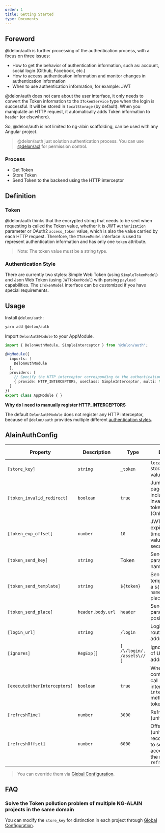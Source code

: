 ```yaml
---
order: 1
title: Getting Started
type: Documents
---
```


## Foreword

@delon/auth is further processing of the authentication process, with a focus on three issues:

+ How to get the behavior of authentication information, such as: account, social login (Github, Facebook, etc.)
+ How to access authentication information and monitor changes in authentication information
+ When to use authentication information, for example: JWT

@delon/auth does not care about the user interface, it only needs to convert the Token information to the `ITokenService` type when the login is successful. It will be stored in `localStorage` (by default). When you manipulate an HTTP request, it automatically adds Token information to `header` (or elsewhere).

So, @delon/auth is not limited to ng-alain scaffolding, can be used with any Angular project.

> @delon/auth just solution authentication process. You can use [@delon/acl](/acl) for permission control.

### Process

- Get Token
- Store Token
- Send Token to the backend using the HTTP interceptor

## Definition

### Token

@delon/auth thinks that the encrypted string that needs to be sent when requesting is called the Token value, whether it is JWT `Authorization` parameter or OAuth2 `access_token` value, which is also the value carried by each HTTP request. Therefore, the `ITokenModel` interface is used to represent authentication information and has only one `token` attribute.

> Note: The token value must be a string type.

### Authentication Style

There are currently two styles: Simple Web Token (using `SimpleTokenModel`) and Json Web Token (using `JWTTokenModel`) with parsing `payload` capabilities. The `ITokenModel` interface can be customized if you have special requirements.

## Usage

Install `@delon/auth`:

```bash
yarn add @delon/auth
```

Import `DelonAuthModule` to your AppModule.

```typescript
import { DelonAuthModule, SimpleInterceptor } from '@delon/auth';

@NgModule({
  imports: [
    DelonAuthModule
  ],
  providers: [
    // Specify the HTTP interceptor corresponding to the authentication style
    { provide: HTTP_INTERCEPTORS, useClass: SimpleInterceptor, multi: true}
  ]
})
export class AppModule { }
```

**Why do I need to manually register HTTP_INTERCEPTORS**

The default `DelonAuthModule` does not register any HTTP interceptor, because of `@delon/auth` provides multiple different [authentication styles](/auth/getting-started#AuthenticationStyle).

## AlainAuthConfig

| Property | Description | Type | Default | Global Config |
|----------|-------------|------|---------|---------------|
| `[store_key]` | `string` | `_token` | `localStorage` storage KEY value | ✅ |
| `[token_invalid_redirect]` | `boolean` | `true` | Jump to login page if invalid, includs: invalid token, token expired (Only: JWT) | ✅ |
| `[token_exp_offset]` | `number` | `10` | JWT token expiration time offset value (unit: second) | ✅ |
| `[token_send_key]` | `string` | Token | Send token parameter name | ✅ |
| `[token_send_template]` | `string` | `${token}` | Send a token template with a `${property name}` placeholder | ✅ |
| `[token_send_place]` | `header,body,url` | `header` | Send token parameter position | ✅ |
| `[login_url]` | `string` | `/login` | Login page routing address | ✅ |
| `[ignores]` | `RegExp[]` | `[ /\/login/, /assets\// ]` | Ignore the list of URL addresses | ✅ |
| `[executeOtherInterceptors]` | `boolean` | `true` | Whether continue to call other interceptor `intercept` method after token missing | ✅ |
| `[refreshTime]` | `number` | `3000` | Refresh time (unit: ms) | ✅ |
| `[refreshOffset]` | `number` | `6000` | Offset value (unit: ms), it is recommended to set according to the multiple of `refreshTime` | ✅ |

> You can override them via [Global Configuration](/docs/global-config).

## FAQ

### Solve the Token pollution problem of multiple NG-ALAIN projects in the same domain

You can modify the `store_key` for distinction in each project through [Global Configuration](/docs/global-config).
